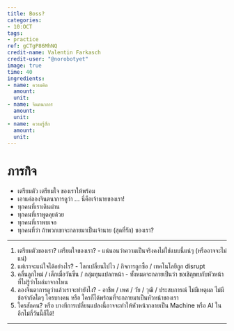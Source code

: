 ```yaml
---
title: Boss?
categories:
- 10:OCT
tags:
- practice
ref: gCTgP86MhNQ
credit-name: Valentin Farkasch
credit-user: "@norobotyet"
image: true
time: 40
ingredients:
- name: ความคิด
  amount: 
  unit: 
- name: จินตนาการ
  amount: 
  unit: 
- name: ความรู้สึก
  amount: 
  unit: 
---
```


# ภารกิจ
 - เตรียมตัว เตรียมใจ ของเราให้พร้อม
 - เอาแค่ลองจินตนาการดูว่า ... นี่คือเจ้านายของเรา!
 - ทุกคนที่เราเดินผ่าน
 - ทุกคนที่เราพูดคุยด้วย
 - ทุกคนที่เราพบเจอ
 - ทุกคนที่ว่า ถ้าพวกเขาจะกลายมาเป็นเจ้านาย (สุดที่รัก) ของเรา?

---

1. เตรียมตัวของเรา? เตรียมใจของเรา? - แน่นอนว่าความเป็นจริงคงไม่ใช่แบบนี้แน่ๆ (หรืออาจจะไม่แน่)
2. แต่เราจะแน่ใจได้อย่างไร? - โลกเปลี่ยนไปไว / กิจการถูกซื้อ / เทคโนโลยีถูก disrupt
3. คลื่นลูกใหม่ / เด็กเมื่อวันซืน / กลุ่มทุนแปลกหน้า - ทั้งหมดจะกลายเป็นว่า ขอเชิญพบกับหัวหน้าที่ไม่รู้ว่าโผล่มาจากไหน
4. ลองจินตาการดูว่าแล้วเราจะทำยังไง? - อาชีพ / เพศ / วัย / วุฒิ / ประสบการณ์ ไม่มีเหตุผล ไม่มีข้อจำกัดใดๆ ใครบางคน หรือ ใครก็ได้พร้อมที่จะกลายมาเป็นหัวหน้าของเรา
5. ใครสักคน? หรือ บางทีการเปลี่ยนแปลงนี้อาจจะทำให้หัวหน้ากลายเป็น Machine หรือ AI ในอีกไม่กี่วันนี้ก็ได้!

---
